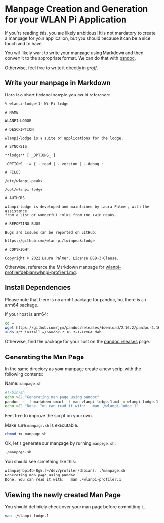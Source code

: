 # Manpage Creation and Generation for your WLAN Pi Application

If you're reading this, you are likely ambitious! It is not mandatory to create a manpage for your application, but you should because it can be a nice touch and to have.

You will likely want to write your manpage using Markdown and then convert it to the appropriate format. We can do that with [pandoc](https://pandoc.org/).

Otherwise, feel free to write it directly in _groff_.

## Write your manpage in Markdown

Here is a short fictional sample you could reference:

```text
% wlanpi-lodge(1) Wi-Fi lodge

# NAME

WLANPI-LODGE

# DESCRIPTION

wlanpi-lodge is a suite of applications for the lodge.

# SYNOPSIS

**lodge** [ _OPTIONS_ ]

_OPTIONS_ := { --read | --version | --debug }

# FILES

/etc/wlanpi-peaks

/opt/wlanpi-lodge

# AUTHORS

wlanpi-lodge is developed and maintained by Laura Palmer, with the assistance
from a list of wonderful folks from the Twin Peaks.

# REPORTING BUGS

Bugs and issues can be reported on GitHub:

https://github.com/wlan-pi/twinpeakslodge

# COPYRIGHT

Copyright © 2022 Laura Palmer. License BSD-3-Clause.
```

Otherwise, reference the Markdown manpage for [wlanpi-profiler/debian/wlanpi-profiler.1.md](https://github.com/WLAN-Pi/wlanpi-profiler/blob/main/debian/wlanpi-profiler.1.md).

## Install Dependencies

Please note that there is no armhf package for pandoc, but there is an arm64 package.

If your host is arm64:

```bash
cd ~
wget https://github.com/jgm/pandoc/releases/download/2.16.2/pandoc-2.16.2-1-arm64.deb
sudo apt install ~/pandoc-2.16.2-1-arm64.deb
```

Otherwise, find the package for your host on the [pandoc releases](https://github.com/jgm/pandoc/releases/) page.

## Generating the Man Page

In the same directory as your manpage create a new script with the following contents:

Name: `manpage.sh`

```bash
#!/bin/sh
echo >&2 "Generating man page using pandoc"
pandoc -s -f markdown-smart -t man wlanpi-lodge.1.md -o wlanpi-lodge.1 || exit
echo >&2 "Done. You can read it with:   man ./wlanpi-lodge.1"
```

Feel free to improve the script on your own.

Make sure `manpage.sh` is executable.

```bash
chmod +x manpage.sh
```

Ok, let's generate our manpage by running `manpage.sh`:

```bash
./manpage.sh
```

You should see something like this:

```bash
wlanpi@rbpi4b-8gb:[~/dev/profiler/debian]: ./manpage.sh
Generating man page using pandoc
Done. You can read it with:   man ./wlanpi-profiler.1
```

## Viewing the newly created Man Page

You should definitely check over your man page before committing it.

```bash
man ./wlanpi-lodge.1
```

